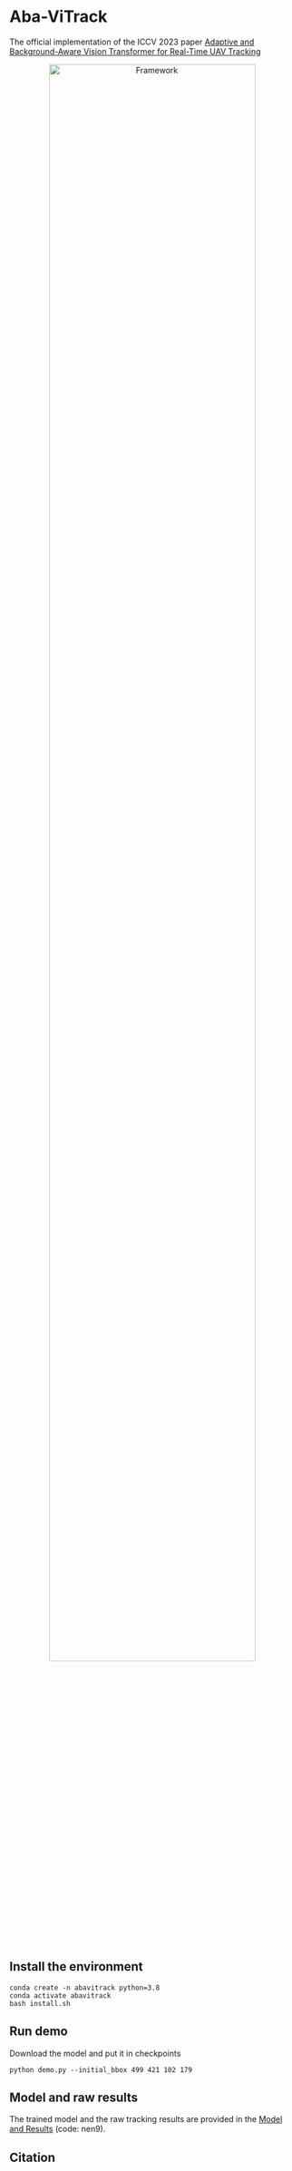 # Aba-ViTrack

The official implementation of the ICCV 2023 paper [Adaptive and Background-Aware Vision Transformer for Real-Time UAV Tracking](https://iccv2023.thecvf.com/)

<p align="center">
  <img width="85%" src="https://github.com/1HykhqV3rU/Aba-ViTrack/blob/main/arch.png" alt="Framework"/>
</p>

## Install the environment
   ```
   conda create -n abavitrack python=3.8
   conda activate abavitrack
   bash install.sh
   ```

## Run demo
Download the model and put it in checkpoints

   ```
   python demo.py --initial_bbox 499 421 102 179 
   ```

## Model and raw results
The trained model and the raw tracking results are provided in the [Model and Results](https://pan.baidu.com/s/13aXfsihrbrh8WMu6XYTthA?pwd=nen9) (code: nen9).

## Citation



